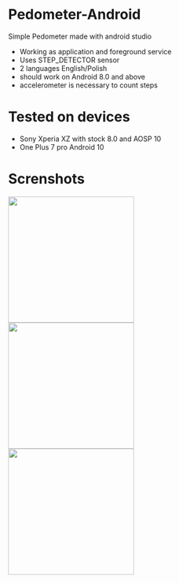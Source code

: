 # Pedometer-Android
Simple Pedometer made with android studio

- Working as application and foreground service
- Uses STEP_DETECTOR sensor
- 2 languages English/Polish
- should work on Android 8.0 and above
- accelerometer is necessary to count steps

# Tested on devices
- Sony Xperia XZ with stock 8.0 and AOSP 10
- One Plus 7 pro Android 10

# Screnshots
<p float="left">
  <img src="https://user-images.githubusercontent.com/44789049/72275443-3abbc080-362e-11ea-82ef-152096fc6bfb.png" width="256" />
  <img src="https://user-images.githubusercontent.com/44789049/72275397-1d86f200-362e-11ea-968f-576d8afc4b17.png" width="256" /> 
  <img src="https://user-images.githubusercontent.com/44789049/72275433-342d4900-362e-11ea-9cc1-831a87c731de.png" width="256" />
</p>
